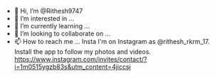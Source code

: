 - 👋 Hi, I’m @Rithesh9747
- 👀 I’m interested in ...
- 🌱 I’m currently learning ...
- 💞️ I’m looking to collaborate on ...
- 📫 How to reach me ...
Insta I'm on Instagram as @rithesh_rkrm_17. Install the app to follow my photos and videos. https://www.instagram.com/invites/contact/?i=1m0515ygzb83s&utm_content=4jiccsj

<!---
Rithesh9747/Rithesh9747 is a ✨ special ✨ repository because its `README.md` (this file) appears on your GitHub profile.
You can click the Preview link to take a look at your changes.
--->
